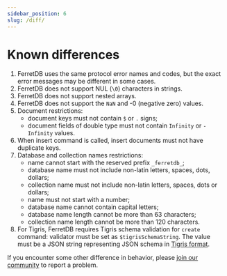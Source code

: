 ```yaml
---
sidebar_position: 6
slug: /diff/
---
```


# Known differences

<!--
   Each numbered point should have a corresponding test file in https://github.com/FerretDB/dance/tree/main/tests/diff
   Bullet subpoints should be in the same file as the parent point.
-->

1. FerretDB uses the same protocol error names and codes, but the exact error messages may be different in some cases.
2. FerretDB does not support NUL (`\0`) characters in strings.
3. FerretDB does not support nested arrays.
4. FerretDB does not support the `NaN` and -0 (negative zero) values.
5. Document restrictions:
   * document keys must not contain `$` or `.` signs;
   * document fields of double type must not contain `Infinity` or `-Infinity` values.
6. When insert command is called, insert documents must not have duplicate keys.
7. Database and collection names restrictions:
   * name cannot start with the reserved prefix `_ferretdb_`;
   * database name must not include non-latin letters, spaces, dots, dollars;
   * collection name must not include non-latin letters, spaces, dots or dollars;
   * name must not start with a number;
   * database name cannot contain capital letters;
   * database name length cannot be more than 63 characters;
   * collection name length cannot be more than 120 characters.
8. For Tigris, FerretDB requires Tigris schema validation for `create` command: validator must be set as `$tigrisSchemaString`.
   The value must be a JSON string representing JSON schema in [Tigris format](https://docs.tigrisdata.com/overview/schema).

If you encounter some other difference in behavior,
please [join our community](/intro/#community) to report a problem.
